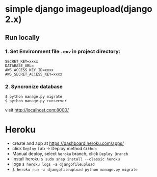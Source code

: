 # simple django imageupload(django 2.x)

## Run locally

### 1. Set Environment file `.env` in project directory:

    SECRET_KEY=xxxx
    DATABASE_URL=
    AWS_ACCESS_KEY_ID=xxxx
    AWS_SECRET_ACCESS_KEY=xxxx


### 2. Syncronize database

    $ python manage.py migrate
    $ python manage.py runserver

visit <http://localhost.com:8000/>


# Heroku

+ create and app at https://dashboard.heroku.com/apps/
+ click `Deploy` Tab -> Deploy method `Github`
+ Manual deploy, select `heroku` branch, click `Deploy Branch`
+ Install heroku `$ sudo snap install --classic heroku`
+ logs `$ heroku logs -a djangofileupload` 
+ `$ heroku run -a djangofileupload python manage.py migrate`